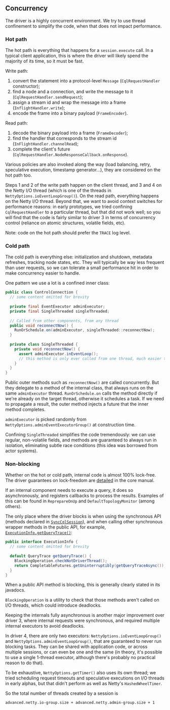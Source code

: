 ## Concurrency

The driver is a highly concurrent environment. We try to use thread confinement to simplify the
code, when that does not impact performance.

### Hot path

The hot path is everything that happens for a `session.execute` call. In a typical client
application, this is where the driver will likely spend the majority of its time, so it must be
fast.

Write path:

1. convert the statement into a protocol-level `Message` (`CqlRequestHandler` constructor);
2. find a node and a connection, and write the message to it (`CqlRequestHandler.sendRequest`);
3. assign a stream id and wrap the message into a frame (`InflightHandler.write`);
4. encode the frame into a binary payload (`FrameEncoder`).

Read path:

1. decode the binary payload into a frame (`FrameDecoder`);
2. find the handler that corresponds to the stream id (`InFlightHandler.channelRead`);
3. complete the client's future (`CqlRequestHandler.NodeResponseCallback.onResponse`).

Various policies are also invoked along the way (load balancing, retry, speculative execution,
timestamp generator...), they are considered on the hot path too.

Steps 1 and 2 of the write path happen on the client thread, and 3 and 4 on the Netty I/O thread
(which is one of the threads in `NettyOptions.ioEventLoopGroup()`). 
On the read path, everything happens on the Netty I/O thread. Beyond that, we want to avoid context
switches for performance reasons: in early prototypes, we tried confining `CqlRequestHandler` to a
particular thread, but that did not work well; so you will find that the code is fairly similar to
driver 3 in terms of concurrency control (reliance on atomic structures, volatile fields, etc).

Note: code on the hot path should prefer the `TRACE` log level.

### Cold path

The cold path is everything else: initialization and shutdown, metadata refreshes, tracking node
states, etc. They will typically be way less frequent than user requests, so we can tolerate a small
performance hit in order to make concurrency easier to handle.

One pattern we use a lot is a confined inner class: 

```java
public class ControlConnection {
  // some content omitted for brevity
  
  private final EventExecutor adminExecutor;
  private final SingleThreaded singleThreaded;
  
  // Called from other components, from any thread
  public void reconnectNow() {
    RunOrSchedule.on(adminExecutor, singleThreaded::reconnectNow);
  }
  
  private class SingleThreaded {
    private void reconnectNow() {
      assert adminExecutor.inEventLoop();
      // this method is only ever called from one thread, much easier to handle concurrency
    }
  }
}
```

Public outer methods such as `reconnectNow()` are called concurrently. But they delegate to a method
of the internal class, that always runs on the same `adminExecutor` thread. `RunOrSchedule.on` calls
the method directly if we're already on the target thread, otherwise it schedules a task. If we need
to propagate a result, the outer method injects a future that the inner method completes.

`adminExecutor` is picked randomly from `NettyOptions.adminEventExecutorGroup()` at construction
time.

Confining `SingleThreaded` simplifies the code tremendously: we can use regular, non-volatile
fields, and methods are guaranteed to always run in isolation, eliminating subtle race conditions
(this idea was borrowed from actor systems).  

### Non-blocking

Whether on the hot or cold path, internal code is almost 100% lock-free. The driver guarantees on
lock-freedom are [detailed](../../../core/non_blocking) in the core manual.

If an internal component needs to execute a query, it does so asynchronously, and registers 
callbacks to process the results. Examples of this can be found in `ReprepareOnUp` and 
`DefaultTopologyMonitor` (among others). 

The only place where the driver blocks is when using the synchronous API (methods declared in 
[`SyncCqlSession`]), and when calling other synchronous wrapper methods in the public API, for
example, [`ExecutionInfo.getQueryTrace()`]:

```java
public interface ExecutionInfo {
  // some content omitted for brevity
  
  default QueryTrace getQueryTrace() {
    BlockingOperation.checkNotDriverThread();
    return CompletableFutures.getUninterruptibly(getQueryTraceAsync());
  }
}
```

When a public API method is blocking, this is generally clearly stated in its javadocs. 

[`ExecutionInfo.getQueryTrace()`]: https://docs.datastax.com/en/drivers/java/4.17/com/datastax/oss/driver/api/core/cql/ExecutionInfo.html#getQueryTrace--
[`SyncCqlSession`]: https://docs.datastax.com/en/drivers/java/4.17/com/datastax/oss/driver/api/core/cql/SyncCqlSession.html`

`BlockingOperation` is a utility to check that those methods aren't called on I/O threads, which
could introduce deadlocks.

Keeping the internals fully asynchronous is another major improvement over driver 3, where internal
requests were synchronous, and required multiple internal executors to avoid deadlocks.

In driver 4, there are only two executors: `NettyOptions.ioEventLoopGroup()` and
`NettyOptions.adminEventLoopGroup()`, that are guaranteed to never run blocking tasks. They can be
shared with application code, or across multiple sessions, or can even be one and the same (in
theory, it's possible to use a single 1-thread executor, although there's probably no practical
reason to do that).

To be exhaustive, `NettyOptions.getTimer()` also uses its own thread; we tried scheduling request
timeouts and speculative executions on I/O threads in early alphas, but that didn't perform as well
as Netty's `HashedWheelTimer`.

So the total number of threads created by a session is
```
advanced.netty.io-group.size + advanced.netty.admin-group.size + 1
```
